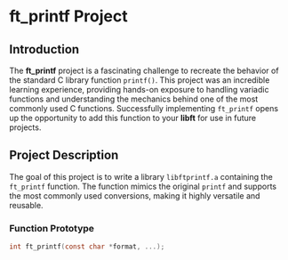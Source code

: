 # ft_printf Project

## Introduction

The **ft_printf** project is a fascinating challenge to recreate the behavior of the standard C library function `printf()`.
This project was an incredible learning experience, providing hands-on exposure to handling variadic functions and understanding the mechanics behind one of the most commonly used C functions.
Successfully implementing `ft_printf` opens up the opportunity to add this function to your **libft** for use in future projects.

## Project Description

The goal of this project is to write a library `libftprintf.a`
containing the `ft_printf` function. The function mimics the original `printf` and supports the most commonly used conversions, making it highly versatile and reusable.

### Function Prototype

```c
int ft_printf(const char *format, ...);
